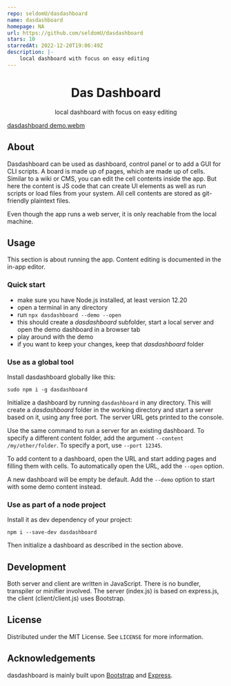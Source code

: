 ```yaml
---
repo: seldomU/dasdashboard
name: dasdashboard
homepage: NA
url: https://github.com/seldomU/dasdashboard
stars: 10
starredAt: 2022-12-20T19:06:49Z
description: |-
    local dashboard with focus on easy editing
---
```



<p align="center">

  <h1 align="center">Das Dashboard</h1>

  <p align="center">
    local dashboard with focus on easy editing
    <br />
  </p>
</p>

[dasdashboard demo.webm](https://user-images.githubusercontent.com/10736677/200197206-2efe78dc-3c3b-4157-9c3f-3889d434dbb3.webm)


## About

Dasdashboard can be used as dashboard, control panel or to add a GUI for CLI scripts. A board is made up of pages, which are made up of cells. Similar to a wiki or CMS, you can edit the cell contents inside the app. But here the content is JS code that can create UI elements as well as run scripts or load files from your system. All cell contents are stored as git-friendly plaintext files.

Even though the app runs a web server, it is only reachable from the local machine.

## Usage

This section is about running the app. Content editing is documented in the in-app editor.

### Quick start

 * make sure you have Node.js installed, at least version 12.20
 * open a terminal in any directory
 * run `npx dasdashboard --demo --open`
 * this should create a *dasdashboard* subfolder, start a local server and open the demo dashboard in a browser tab
 * play around with the demo
 * if you want to keep your changes, keep that *dasdashboard* folder

### Use as a global tool

Install dasdashboard globally like this:
```
sudo npm i -g dasdashboard
```

Initialize a dashboard by running `dasdashboard` in any directory. This will create a *dasdashboard* folder in the working directory and start a server based on it, using any free port. The server URL gets printed to the console.

Use the same command to run a server for an existing dashboard. To specify a different content folder, add the argument `--content /my/other/folder`. To specify a port, use `--port 12345`.

To add content to a dashboard, open the URL and start adding pages and filling them with cells. To automatically open the URL, add the `--open` option.

A new dashboard will be empty be default. Add the `--demo` option to start with some demo content instead.


### Use as part of a node project

Install it as dev dependency of your project:
```
npm i --save-dev dasdashboard
```

Then initialize a dashboard as described in the section above.

## Development

Both server and client are written in JavaScript. There is no bundler, transpiler or minifier involved. The server (index.js) is based on express.js, the client (client/client.js) uses Bootstrap.

## License

Distributed under the MIT License. See `LICENSE` for more information.

## Acknowledgements

dasdashboard is mainly built upon [Bootstrap](https://github.com/twbs/bootstrap) and [Express](https://github.com/expressjs/express).

